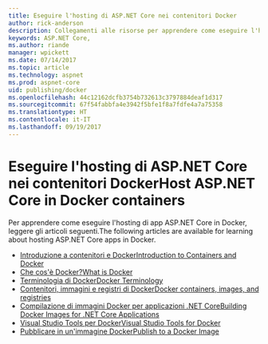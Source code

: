 ```yaml
---
title: Eseguire l'hosting di ASP.NET Core nei contenitori Docker
author: rick-anderson
description: Collegamenti alle risorse per apprendere come eseguire l'hosting di app ASP.NET Core nei contenitori Docker.
keywords: ASP.NET Core,
ms.author: riande
manager: wpickett
ms.date: 07/14/2017
ms.topic: article
ms.technology: aspnet
ms.prod: aspnet-core
uid: publishing/docker
ms.openlocfilehash: 44c12162dcfb3754b732613c3797884deaf1d317
ms.sourcegitcommit: 67f54fabbfa4e3942f5bfe1f8a7fdfe4a7a75358
ms.translationtype: HT
ms.contentlocale: it-IT
ms.lasthandoff: 09/19/2017
---
```

# <a name="host-aspnet-core-in-docker-containers"></a><span data-ttu-id="56378-104">Eseguire l'hosting di ASP.NET Core nei contenitori Docker</span><span class="sxs-lookup"><span data-stu-id="56378-104">Host ASP.NET Core in Docker containers</span></span>

<span data-ttu-id="56378-105">Per apprendere come eseguire l'hosting di app ASP.NET Core in Docker, leggere gli articoli seguenti.</span><span class="sxs-lookup"><span data-stu-id="56378-105">The following articles are available for learning about hosting ASP.NET Core apps in Docker.</span></span>

* [<span data-ttu-id="56378-106">Introduzione a contenitori e Docker</span><span class="sxs-lookup"><span data-stu-id="56378-106">Introduction to Containers and Docker</span></span>](https://docs.microsoft.com/dotnet/standard/microservices-architecture/container-docker-introduction/index)
* [<span data-ttu-id="56378-107">Che cos'è Docker?</span><span class="sxs-lookup"><span data-stu-id="56378-107">What is Docker</span></span>](https://docs.microsoft.com/dotnet/standard/microservices-architecture/container-docker-introduction/docker-defined)
* [<span data-ttu-id="56378-108">Terminologia di Docker</span><span class="sxs-lookup"><span data-stu-id="56378-108">Docker Terminology</span></span>](https://docs.microsoft.com/dotnet/standard/microservices-architecture/container-docker-introduction/docker-terminology)
* [<span data-ttu-id="56378-109">Contenitori, immagini e registri di Docker</span><span class="sxs-lookup"><span data-stu-id="56378-109">Docker containers, images, and registries</span></span>](https://docs.microsoft.com/dotnet/standard/microservices-architecture/container-docker-introduction/docker-containers-images-registries)
* [<span data-ttu-id="56378-110">Compilazione di immagini Docker per applicazioni .NET Core</span><span class="sxs-lookup"><span data-stu-id="56378-110">Building Docker Images for .NET Core Applications</span></span>](https://docs.microsoft.com/dotnet/articles/core/docker/building-net-docker-images)
* [<span data-ttu-id="56378-111">Visual Studio Tools per Docker</span><span class="sxs-lookup"><span data-stu-id="56378-111">Visual Studio Tools for Docker</span></span>](https://docs.microsoft.com/dotnet/articles/core/docker/visual-studio-tools-for-docker)
* [<span data-ttu-id="56378-112">Pubblicare in un'immagine Docker</span><span class="sxs-lookup"><span data-stu-id="56378-112">Publish to a Docker Image</span></span>](https://azure.microsoft.com/documentation/articles/vs-azure-tools-docker-hosting-web-apps-in-docker/)
